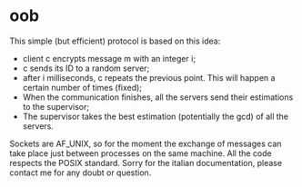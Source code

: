 # oob
This simple (but efficient) protocol is based on this idea:
- client c encrypts message m with an integer i;
- c sends its ID to a random server;
- after i milliseconds, c repeats the previous point. This will happen a certain number of times (fixed);
- When the communication finishes, all the servers send their estimations to the supervisor;
- The supervisor takes the best estimation (potentially the gcd) of all the servers.

Sockets are AF_UNIX, so for the moment the exchange of messages can take place just between processes on the same machine. All the code respects the POSIX standard. Sorry for the italian documentation, please contact me for any doubt or question.

